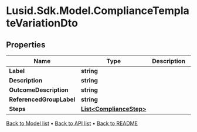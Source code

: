 # Lusid.Sdk.Model.ComplianceTemplateVariationDto

## Properties

Name | Type | Description | Notes
------------ | ------------- | ------------- | -------------
**Label** | **string** |  | 
**Description** | **string** |  | 
**OutcomeDescription** | **string** |  | [optional] 
**ReferencedGroupLabel** | **string** |  | [optional] 
**Steps** | [**List&lt;ComplianceStep&gt;**](ComplianceStep.md) |  | 

[Back to Model list](../README.md#documentation-for-models) &#8226; [Back to API list](../README.md#documentation-for-api-endpoints) &#8226; [Back to README](../README.md)

